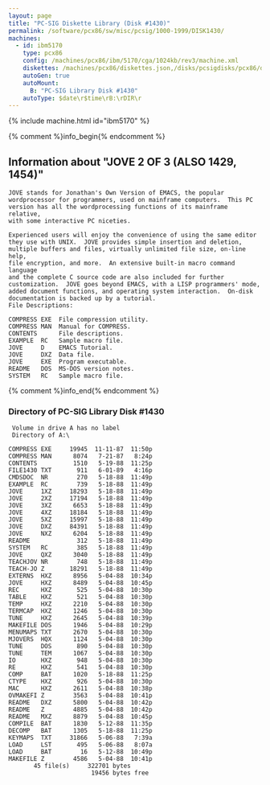```yaml
---
layout: page
title: "PC-SIG Diskette Library (Disk #1430)"
permalink: /software/pcx86/sw/misc/pcsig/1000-1999/DISK1430/
machines:
  - id: ibm5170
    type: pcx86
    config: /machines/pcx86/ibm/5170/cga/1024kb/rev3/machine.xml
    diskettes: /machines/pcx86/diskettes.json,/disks/pcsigdisks/pcx86/diskettes.json
    autoGen: true
    autoMount:
      B: "PC-SIG Library Disk #1430"
    autoType: $date\r$time\rB:\rDIR\r
---
```


{% include machine.html id="ibm5170" %}

{% comment %}info_begin{% endcomment %}

## Information about "JOVE 2 OF 3 (ALSO 1429, 1454)"

    JOVE stands for Jonathan's Own Version of EMACS, the popular
    wordprocessor for programmers, used on mainframe computers.  This PC
    version has all the wordprocessing functions of its mainframe relative,
    with some interactive PC niceties.
    
    Experienced users will enjoy the convenience of using the same editor
    they use with UNIX.  JOVE provides simple insertion and deletion,
    multiple buffers and files, virtually unlimited file size, on-line help,
    file encryption, and more.  An extensive built-in macro command language
    and the complete C source code are also included for further
    customization.  JOVE goes beyond EMACS, with a LISP programmers' mode,
    added document functions, and operating system interaction.  On-disk
    documentation is backed up by a tutorial.
    File Descriptions:
    
    COMPRESS EXE  File compression utility.
    COMPRESS MAN  Manual for COMPRESS.
    CONTENTS      File descriptions.
    EXAMPLE  RC   Sample macro file.
    JOVE     D    EMACS Tutorial.
    JOVE     DXZ  Data file.
    JOVE     EXE  Program executable.
    README   DOS  MS-DOS version notes.
    SYSTEM   RC   Sample macro file.
{% comment %}info_end{% endcomment %}


### Directory of PC-SIG Library Disk #1430

     Volume in drive A has no label
     Directory of A:\

    COMPRESS EXE     19945  11-11-87  11:50p
    COMPRESS MAN      8074   7-21-87   8:24p
    CONTENTS          1510   5-19-88  11:25p
    FILE1430 TXT       911   6-01-89   4:16p
    CMDSDOC  NR        270   5-18-88  11:49p
    EXAMPLE  RC        739   5-18-88  11:49p
    JOVE     1XZ     18293   5-18-88  11:49p
    JOVE     2XZ     17194   5-18-88  11:49p
    JOVE     3XZ      6653   5-18-88  11:49p
    JOVE     4XZ     18184   5-18-88  11:49p
    JOVE     5XZ     15997   5-18-88  11:49p
    JOVE     DXZ     84391   5-18-88  11:49p
    JOVE     NXZ      6204   5-18-88  11:49p
    README             312   5-18-88  11:49p
    SYSTEM   RC        385   5-18-88  11:49p
    JOVE     QXZ      3040   5-18-88  11:49p
    TEACHJOV NR        748   5-18-88  11:49p
    TEACH-JO Z       18291   5-18-88  11:49p
    EXTERNS  HXZ      8956   5-04-88  10:34p
    JOVE     HXZ      8489   5-04-88  10:45p
    REC      HXZ       525   5-04-88  10:30p
    TABLE    HXZ       521   5-04-88  10:30p
    TEMP     HXZ      2210   5-04-88  10:30p
    TERMCAP  HXZ      1246   5-04-88  10:30p
    TUNE     HXZ      2645   5-04-88  10:39p
    MAKEFILE DOS      1946   5-04-88  10:29p
    MENUMAPS TXT      2670   5-04-88  10:30p
    MJOVERS  HQX      1124   5-04-88  10:30p
    TUNE     DOS       890   5-04-88  10:30p
    TUNE     TEM      1067   5-04-88  10:30p
    IO       HXZ       948   5-04-88  10:30p
    RE       HXZ       541   5-04-88  10:30p
    COMP     BAT      1020   5-18-88  11:25p
    CTYPE    HXZ       926   5-04-88  10:30p
    MAC      HXZ      2611   5-04-88  10:38p
    OVMAKEFI Z        3563   5-04-88  10:41p
    README   DXZ      5800   5-04-88  10:42p
    README   Z        4885   5-04-88  10:42p
    README   MXZ      8879   5-04-88  10:45p
    COMPILE  BAT      1830   5-12-88  11:35p
    DECOMP   BAT      1305   5-18-88  11:25p
    KEYMAPS  TXT     31866   5-06-88   7:39a
    LOAD     LST       495   5-06-88   8:07a
    LOAD     BAT        16   5-12-88  10:49p
    MAKEFILE Z        4586   5-04-88  10:41p
           45 file(s)     322701 bytes
                           19456 bytes free
